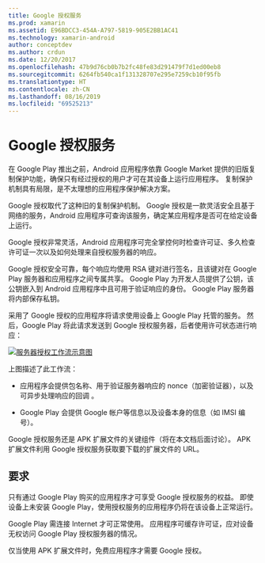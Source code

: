 ```yaml
---
title: Google 授权服务
ms.prod: xamarin
ms.assetid: E96BDCC3-454A-A797-5819-905E2BB1AC41
ms.technology: xamarin-android
author: conceptdev
ms.author: crdun
ms.date: 12/20/2017
ms.openlocfilehash: 47b9d76cb0b7b2fc48fe83d291479f7d1ed00eb8
ms.sourcegitcommit: 6264fb540ca1f131328707e295e7259cb10f95fb
ms.translationtype: HT
ms.contentlocale: zh-CN
ms.lasthandoff: 08/16/2019
ms.locfileid: "69525213"
---
```

# <a name="google-licensing-services"></a>Google 授权服务

在 Google Play 推出之前，Android 应用程序依靠 Google Market 提供的旧版复制保护功能，确保只有经过授权的用户才可在其设备上运行应用程序。 复制保护机制具有局限，是不太理想的应用程序保护解决方案。

Google 授权取代了这种旧的复制保护机制。
Google 授权是一款灵活安全且基于网络的服务，Android 应用程序可查询该服务，确定某应用程序是否可在给定设备上运行。

Google 授权非常灵活，Android 应用程序可完全掌控何时检查许可证、多久检查许可证一次以及如何处理来自授权服务器的响应。

Google 授权安全可靠，每个响应均使用 RSA 键对进行签名，且该键对在 Google Play 服务器和应用程序之间专属共享。 Google Play 为开发人员提供了公钥，该公钥嵌入到 Android 应用程序中且可用于验证响应的身份。 Google Play 服务器将内部保存私钥。

采用了 Google 授权的应用程序将请求使用设备上 Google Play 托管的服务。 然后，Google Play 将此请求发送到 Google 授权服务器，后者使用许可状态进行响应： 

[![服务器授权工作流示意图](google-licensing-services-images/gp-licensing-service-overview.png)](google-licensing-services-images/gp-licensing-service-overview.png#lightbox)

上图描述了此工作流： 

- 应用程序会提供包名称、用于验证服务器响应的 nonce（加密验证器），以及可异步处理响应的回调  。 

- Google Play 会提供 Google 帐户等信息以及设备本身的信息（如 IMSI 编号）。 

Google 授权服务还是 APK 扩展文件的关键组件（将在本文档后面讨论）。 APK 扩展文件利用 Google 授权服务获取要下载的扩展文件的 URL。


## <a name="requirements"></a>要求

只有通过 Google Play 购买的应用程序才可享受 Google 授权服务的权益。 即使设备上未安装 Google Play，使用授权服务的应用程序仍将在该设备上正常运行。

Google Play 需连接 Internet 才可正常使用。 应用程序可缓存许可证，应对设备无权访问 Google Play 授权服务器的情况。

仅当使用 APK 扩展文件时，免费应用程序才需要 Google 授权。
